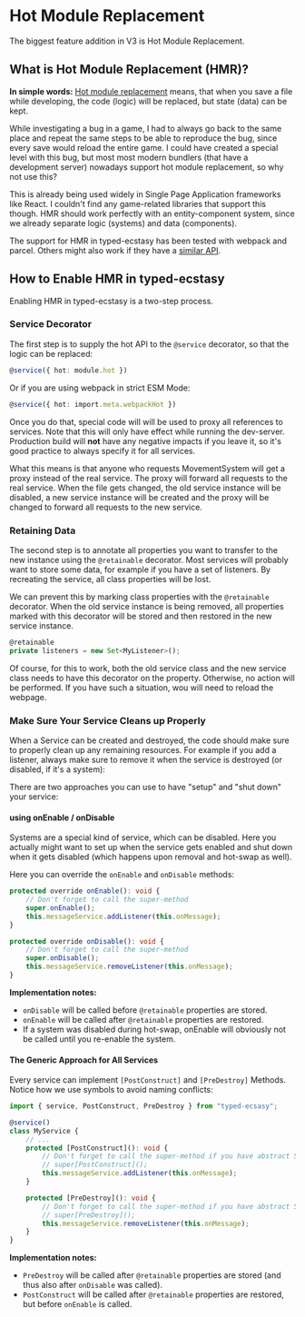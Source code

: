# Hot Module Replacement

The biggest feature addition in V3 is Hot Module Replacement.

## What is Hot Module Replacement (HMR)?

**In simple words:** [Hot module replacement](https://webpack.js.org/concepts/hot-module-replacement/) means, that when you save a file while developing, the code (logic) will be replaced, but state (data) can be kept. 

While investigating a bug in a game, I had to always go back to the same place and repeat the same steps to be able to reproduce the bug, since every save would reload the entire game. I could have created a special level with this bug, but most most modern bundlers (that have a development server) nowadays support hot module replacement, so why not use this?

This is already being used widely in Single Page Application frameworks like React. I couldn't find any game-related libraries that support this though.
HMR should work perfectly with an entity-component system, since we already separate logic (systems) and data (components).

The support for HMR in typed-ecstasy has been tested with webpack and parcel. Others might also work if they have a [similar API](https://webpack.js.org/api/hot-module-replacement/).

## How to Enable HMR in typed-ecstasy

Enabling HMR in typed-ecstasy is a two-step process.

### Service Decorator

The first step is to supply the hot API to the `@service` decorator, so that the logic can be replaced:

```ts
@service({ hot: module.hot })
```

Or if you are using webpack in strict ESM Mode:

```ts
@service({ hot: import.meta.webpackHot })
```

Once you do that, special code will will be used to proxy all references to services. Note that this will only have effect while running the dev-server. Production build will **not** have any negative impacts if you leave it, so it's good practice to always specify it for all services.

What this means is that anyone who requests MovementSystem will get a proxy instead of the real service. The proxy will forward all requests to the real service. When the file gets changed, the old service instance will be disabled, a new service instance will be created and the proxy will be changed to forward all requests to the new service.

### Retaining Data

The second step is to annotate all properties you want to transfer to the new instance using the `@retainable` decorator.
Most services will probably want to store some data, for example if you have a set of listeners. By recreating the service, all class properties will be lost.

We can prevent this by marking class properties with the `@retainable` decorator. When the old service instance is being removed, all properties marked with this decorator will be stored and then restored in the new service instance.

```ts
@retainable
private listeners = new Set<MyListener>();
```

Of course, for this to work, both the old service class and the new service class needs to have this decorator on the property. Otherwise, no action will be performed. If you have such a situation, wou will need to reload the webpage.

### Make Sure Your Service Cleans up Properly

When a Service can be created and destroyed, the code should make sure to properly clean up any remaining resources.
For example if you add a listener, always make sure to remove it when the service is destroyed (or disabled, if it's a system):

There are two approaches you can use to have "setup" and "shut down" your service:

#### using onEnable / onDisable

Systems are a special kind of service, which can be disabled. Here you actually might want to set up when the service gets enabled and shut down when it gets disabled (which happens upon removal and hot-swap as well).

Here you can override the `onEnable` and `onDisable` methods:

```ts
protected override onEnable(): void {
    // Don't forget to call the super-method
    super.onEnable();
    this.messageService.addListener(this.onMessage);
}

protected override onDisable(): void {
    // Don't forget to call the super-method
    super.onDisable();
    this.messageService.removeListener(this.onMessage);
}
```

**Implementation notes:**
- `onDisable` will be called before `@retainable` properties are stored.
- `onEnable` will be called after `@retainable` properties are restored.
- If a system was disabled during hot-swap, onEnable will obviously not be called until you re-enable the system.

#### The Generic Approach for All Services

Every service can implement `[PostConstruct]` and `[PreDestroy]` Methods.
Notice how we use symbols to avoid naming conflicts:

```ts
import { service, PostConstruct, PreDestroy } from "typed-ecsasy";

@service()
class MyService {
    // ...
    protected [PostConstruct](): void {
        // Don't forget to call the super-method if you have abstract Services, which also implement the PostConstruct method:
        // super[PostConstruct]();
        this.messageService.addListener(this.onMessage);
    }

    protected [PreDestroy](): void {
        // Don't forget to call the super-method if you have abstract Services, which also implement the PreDestroy method:
        // super[PreDestroy]();
        this.messageService.removeListener(this.onMessage);
    }
}
```

**Implementation notes:**
- `PreDestroy` will be called after `@retainable` properties are stored (and thus also after `onDisable` was called).
- `PostConstruct` will be called after `@retainable` properties are restored, but before `onEnable` is called.
